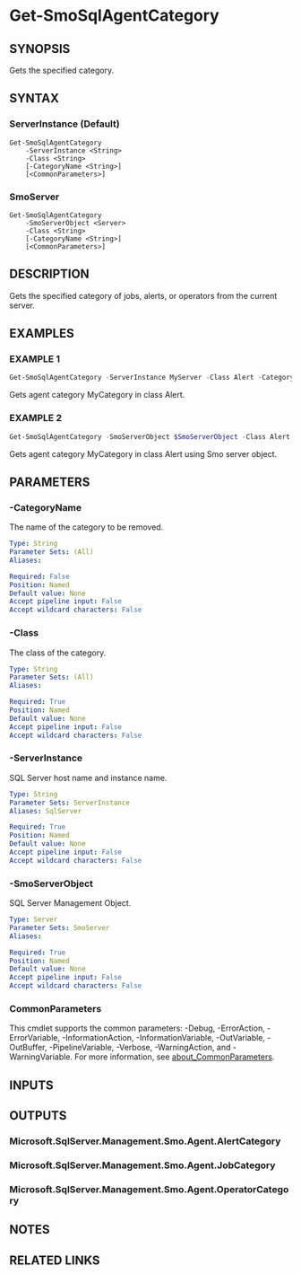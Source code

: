 ﻿---
external help file: SQLServerAgentTools-help.xml
Module Name: SQLServerAgentTools
online version:
schema: 2.0.0
---

# Get-SmoSqlAgentCategory

## SYNOPSIS
Gets the specified category.

## SYNTAX

### ServerInstance (Default)
```
Get-SmoSqlAgentCategory
	-ServerInstance <String>
	-Class <String>
	[-CategoryName <String>]
	[<CommonParameters>]
```

### SmoServer
```
Get-SmoSqlAgentCategory
	-SmoServerObject <Server>
	-Class <String>
	[-CategoryName <String>]
	[<CommonParameters>]
```

## DESCRIPTION
Gets the specified category of jobs, alerts, or operators from the current server.

## EXAMPLES

### EXAMPLE 1
```powershell
Get-SmoSqlAgentCategory -ServerInstance MyServer -Class Alert -CategoryName MyCategory
```

Gets agent category MyCategory in class Alert.

### EXAMPLE 2
```powershell
Get-SmoSqlAgentCategory -SmoServerObject $SmoServerObject -Class Alert -CategoryName MyCategory
```

Gets agent category MyCategory in class Alert using Smo server object.

## PARAMETERS

### -CategoryName
The name of the category to be removed.

```yaml
Type: String
Parameter Sets: (All)
Aliases:

Required: False
Position: Named
Default value: None
Accept pipeline input: False
Accept wildcard characters: False
```

### -Class
The class of the category.

```yaml
Type: String
Parameter Sets: (All)
Aliases:

Required: True
Position: Named
Default value: None
Accept pipeline input: False
Accept wildcard characters: False
```

### -ServerInstance
SQL Server host name and instance name.

```yaml
Type: String
Parameter Sets: ServerInstance
Aliases: SqlServer

Required: True
Position: Named
Default value: None
Accept pipeline input: False
Accept wildcard characters: False
```

### -SmoServerObject
SQL Server Management Object.

```yaml
Type: Server
Parameter Sets: SmoServer
Aliases:

Required: True
Position: Named
Default value: None
Accept pipeline input: False
Accept wildcard characters: False
```

### CommonParameters
This cmdlet supports the common parameters: -Debug, -ErrorAction, -ErrorVariable, -InformationAction, -InformationVariable, -OutVariable, -OutBuffer, -PipelineVariable, -Verbose, -WarningAction, and -WarningVariable. For more information, see [about_CommonParameters](http://go.microsoft.com/fwlink/?LinkID=113216).

## INPUTS

## OUTPUTS

### Microsoft.SqlServer.Management.Smo.Agent.AlertCategory
### Microsoft.SqlServer.Management.Smo.Agent.JobCategory
### Microsoft.SqlServer.Management.Smo.Agent.OperatorCategory

## NOTES

## RELATED LINKS
